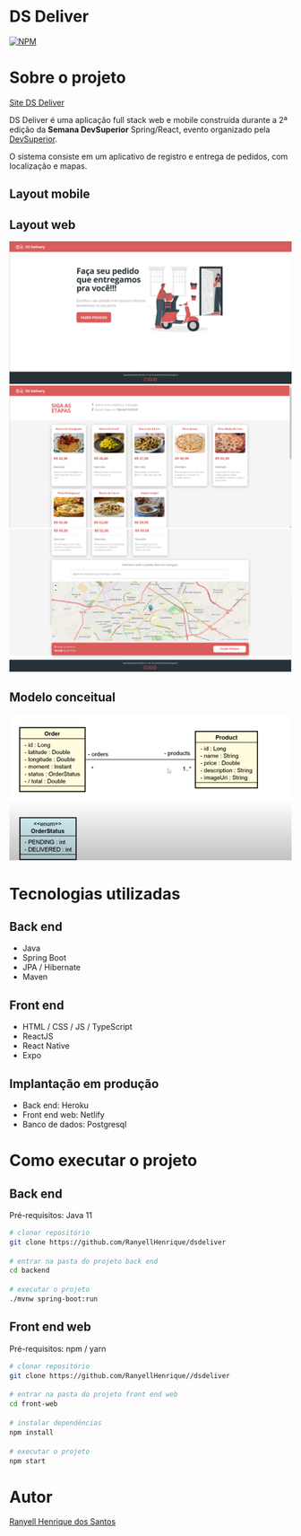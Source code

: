 # DS Deliver
[![NPM](https://img.shields.io/npm/l/react)](https://github.com/RanyellHenrique/dsdeliver/blob/main/LICENSE) 


# Sobre o projeto

[Site DS Deliver](https://app.netlify.com/sites/ranyell-sds2/overview)

DS Deliver é uma aplicação full stack web e mobile construída durante a 2ª edição da **Semana DevSuperior** Spring/React, evento organizado pela [DevSuperior](https://devsuperior.com "Site da DevSuperior").

O sistema consiste em um aplicativo de registro e entrega de pedidos, com localização e mapas.

## Layout mobile

## Layout web
![webHome](https://github.com/RanyellHenrique/assets/blob/main/Sd2/sd2.png) 
![webCatalog](https://github.com/RanyellHenrique/assets/blob/main/Sd2/sd22.png)
![webCatalog](https://github.com/RanyellHenrique/assets/blob/main/Sd2/sd23.png)

## Modelo conceitual
![Modelo Conceitual](https://github.com/RanyellHenrique/assets/blob/main/Sd2/modelo.png)

# Tecnologias utilizadas
## Back end
- Java
- Spring Boot
- JPA / Hibernate
- Maven
## Front end
- HTML / CSS / JS / TypeScript
- ReactJS
- React Native
- Expo
## Implantação em produção
- Back end: Heroku
- Front end web: Netlify
- Banco de dados: Postgresql

# Como executar o projeto

## Back end
Pré-requisitos: Java 11

```bash
# clonar repositório
git clone https://github.com/RanyellHenrique/dsdeliver

# entrar na pasta do projeto back end
cd backend

# executar o projeto
./mvnw spring-boot:run
```

## Front end web
Pré-requisitos: npm / yarn

```bash
# clonar repositório
git clone https://github.com/RanyellHenrique//dsdeliver

# entrar na pasta do projeto front end web
cd front-web

# instalar dependências
npm install

# executar o projeto
npm start
```

# Autor

[Ranyell Henrique dos Santos](www.linkedin.com/in/ranyell-henrique-dos-santos-0a880a192/)
